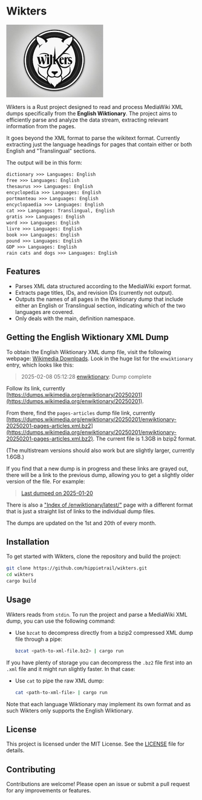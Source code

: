 # Wikters

![Wikters Logo](wikters-logo.jpeg)

Wikters is a Rust project designed to read and process MediaWiki XML dumps specifically from the **English Wiktionary**. The project aims to efficiently parse and analyze the data stream, extracting relevant information from the pages.

It goes beyond the XML format to parse the wikitext format. Currently extracting just the language headings for pages that contain either or both English and "Translingual" sections.

The output will be in this form:
```
dictionary >>> Languages: English
free >>> Languages: English
thesaurus >>> Languages: English
encyclopedia >>> Languages: English
portmanteau >>> Languages: English
encyclopaedia >>> Languages: English
cat >>> Languages: Translingual, English
gratis >>> Languages: English
word >>> Languages: English
livre >>> Languages: English
book >>> Languages: English
pound >>> Languages: English
GDP >>> Languages: English
rain cats and dogs >>> Languages: English
```

## Features

- Parses XML data structured according to the MediaWiki export format.
- Extracts page titles, IDs, and revision IDs (currently not output).
- Outputs the names of all pages in the Wiktionary dump that include either an English or Translingual section, indicating which of the two languages are covered.
- Only deals with the main, definition namespace.

## Getting the English Wiktionary XML Dump

To obtain the English Wiktionary XML dump file, visit the following webpage: [Wikimedia Downloads](https://dumps.wikimedia.org/backup-index.html). Look in the huge list for the `enwiktionary` entry, which looks like this:
> 2025-02-08 05:12:28 [enwiktionary](https://dumps.wikimedia.org/enwiktionary/20250201): Dump complete

Follow its link, currently [https://dumps.wikimedia.org/enwiktionary/20250201](https://dumps.wikimedia.org/enwiktionary/20250201). 

From there, find the `pages-articles` dump file link, currently [https://dumps.wikimedia.org/enwiktionary/20250201/enwiktionary-20250201-pages-articles.xml.bz2](https://dumps.wikimedia.org/enwiktionary/20250201/enwiktionary-20250201-pages-articles.xml.bz2). The current file is 1.3GB in bzip2 format.

(The multistream versions should also work but are slightly larger, currently 1.6GB.)

If you find that a new dump is in progress and these links are grayed out, there will be a link to the previous dump, allowing you to get a slightly older version of the file. For example:
> [Last dumped on 2025-01-20](https://dumps.wikimedia.org/enwiktionary/20250120/)

There is also a ["Index of /enwiktionary/latest/"](https://dumps.wikimedia.org/enwiktionary/latest/) page with a different format that is just a straight list of links to the individual dump files.

The dumps are updated on the 1st and 20th of every month.

## Installation

To get started with Wikters, clone the repository and build the project:

```bash
git clone https://github.com/hippietrail/wikters.git
cd wikters
cargo build
```

## Usage

Wikters reads from `stdin`. To run the project and parse a MediaWiki XML dump, you can use the following command:

- Use `bzcat` to decompress directly from a bzip2 compressed XML dump file through a pipe:
  ```bash
  bzcat <path-to-xml-file.bz2> | cargo run
  ```
If you have plenty of storage you can decompress the `.bz2` file first into an `.xml` file and it might run slightly faster. In that case:

- Use `cat` to pipe the raw XML dump:
  ```bash
  cat <path-to-xml-file> | cargo run
  ```

Note that each language Wiktionary may implement its own format and as such Wikters only supports the English Wiktionary.

## License

This project is licensed under the MIT License. See the [LICENSE](LICENSE) file for details.

## Contributing

Contributions are welcome! Please open an issue or submit a pull request for any improvements or features.
